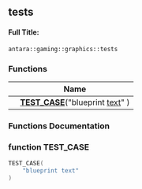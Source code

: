 

## tests

#### Full Title:
```
antara::gaming::graphics::tests
```












### Functions

|                | Name           |
| -------------- | -------------- |
|  | **[TEST_CASE](Namespaces/namespaceantara_1_1gaming_1_1graphics_1_1tests.md#function-test_case)**("blueprint [text](Classes/structantara_1_1gaming_1_1graphics_1_1text.md)" )  |








### Functions Documentation

### function TEST_CASE

```cpp
TEST_CASE(
    "blueprint text" 
)
```



































